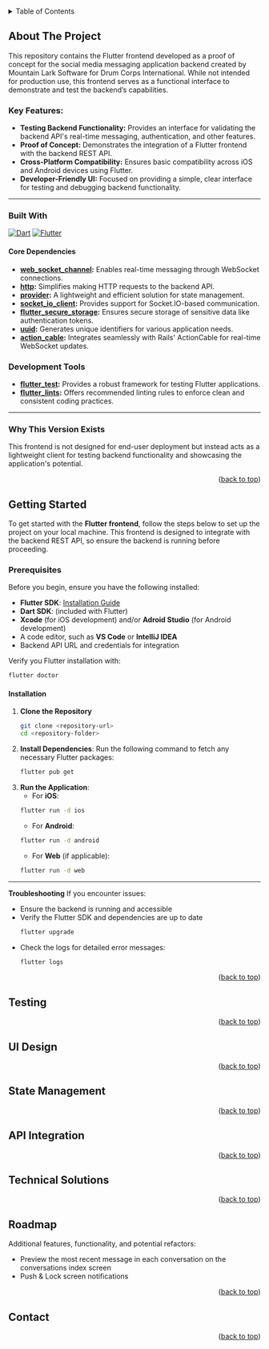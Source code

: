 <a name="readme-top"></a>

<!-- PROJECT SHIELDS -->
<!-- [![Contributors][contributors-shield]][contributors-url]
[![Forks][forks-shield]][forks-url]
[![Stargazers][stars-shield]][stars-url]
[![Issues][issues-shield]][issues-url] -->

<!-- PROJECT LOGO -->
<br />

<!-- TABLE OF CONTENTS -->
<details>
  <summary>Table of Contents</summary>
  <ol>
    <li>
      <a href="#about-the-project">About The Project</a>
      <ul>
        <li><a href="#built-with">Built With</a></li>
      </ul>
    </li>
    <li><a href="#getting-started">Getting Started</a></li>
    <li><a href="#testing">Testing</a></li>
    <li><a href="#ui-design">UI Design</a></li>
    <li><a href="#state-management">State Management</a></li>
    <li><a href="#api-integration">API Integration</a></li>
    <li><a href="#technical-solutions">Technical Solutions</a></li>
    <li><a href="#roadmap">Roadmap</a></li>
    <li><a href="#contact">Contact</a></li>
  </ol>
</details>

<!-- ABOUT THE PROJECT -->
## About The Project

This repository contains the Flutter frontend developed as a proof of concept for the social media messaging application backend created by Mountain Lark Software for Drum Corps International. While not intended for production use, this frontend serves as a functional interface to demonstrate and test the backend’s capabilities.

### Key Features:
- **Testing Backend Functionality:** Provides an interface for validating the backend API's real-time messaging, authentication, and other features.
- **Proof of Concept:** Demonstrates the integration of a Flutter frontend with the backend REST API.
- **Cross-Platform Compatibility:** Ensures basic compatibility across iOS and Android devices using Flutter.
- **Developer-Friendly UI:** Focused on providing a simple, clear interface for testing and debugging backend functionality.

---

### Built With
[![Dart][Dart]][Dart-url] [![Flutter][Flutter]][Flutter-url]

#### Core Dependencies
- **[web_socket_channel](https://pub.dev/packages/web_socket_channel):** Enables real-time messaging through WebSocket connections.
- **[http](https://pub.dev/packages/http):** Simplifies making HTTP requests to the backend API.
- **[provider](https://pub.dev/packages/provider):** A lightweight and efficient solution for state management.
- **[socket_io_client](https://pub.dev/packages/socket_io_client):** Provides support for Socket.IO-based communication.
- **[flutter_secure_storage](https://pub.dev/packages/flutter_secure_storage):** Ensures secure storage of sensitive data like authentication tokens.
- **[uuid](https://pub.dev/packages/uuid):** Generates unique identifiers for various application needs.
- **[action_cable](https://pub.dev/packages/action_cable):** Integrates seamlessly with Rails' ActionCable for real-time WebSocket updates.

### Development Tools
- **[flutter_test](https://pub.dev/packages/flutter_test):** Provides a robust framework for testing Flutter applications.
- **[flutter_lints](https://pub.dev/packages/flutter_lints):** Offers recommended linting rules to enforce clean and consistent coding practices.

---

### Why This Version Exists

This frontend is not designed for end-user deployment but instead acts as a lightweight client for testing backend functionality and showcasing the application's potential.

<p align="right">(<a href="#readme-top">back to top</a>)</p>

<!-- GETTING STARTED -->
## Getting Started

To get started with the **Flutter frontend**, follow the steps below to set up the project on your local machine. This frontend is designed to integrate with the backend REST API, so ensure the backend is running before proceeding.

### Prerequisites

Before you begin, ensure you have the following installed:
- **Flutter SDK**: [Installation Guide](https://docs.flutter.dev/get-started/install)
- **Dart SDK**: (included with Flutter)
- **Xcode** (for iOS development) and/or **Adroid Studio** (for Android development)
- A code editor, such as **VS Code** or **IntelliJ IDEA**
- Backend API URL and credentials for integration

Verify you Flutter installation with:
```bash
flutter doctor
```

#### Installation
1. **Clone the Repository**
   ```bash
   git clone <repository-url>
   cd <repository-folder>
2. **Install Dependencies**: Run the following command to fetch any necessary Flutter packages:
   ```bash
   flutter pub get
   ```
3. **Run the Application**:
   - For **iOS**:
   ```bash
   flutter run -d ios
   ```
   - For **Android**:
   ```bash
   flutter run -d android
   ```
   - For **Web** (if applicable):
   ```bash
   flutter run -d web
   ```
---
**Troubleshooting**
If you encounter issues:
  - Ensure the backend is running and accessible
  - Verify the Flutter SDK and dependencies are up to date
    ```bash
    flutter upgrade
    ```
  - Check the logs for detailed error messages:
    ```bash
    flutter logs
    ```



<p align="right">(<a href="#readme-top">back to top</a>)</p>

<!-- Testing -->
## Testing

<p align="right">(<a href="#readme-top">back to top</a>)</p>

<!-- UI Design -->
## UI Design

<p align="right">(<a href="#readme-top">back to top</a>)</p>

<!-- State Management -->
## State Management

<p align="right">(<a href="#readme-top">back to top</a>)</p>

<!-- API Integration -->
## API Integration

<p align="right">(<a href="#readme-top">back to top</a>)</p>

<!-- Technical Solutions -->
## Technical Solutions

<p align="right">(<a href="#readme-top">back to top</a>)</p>

<!-- ROADMAP -->
## Roadmap

Additional features, functionality, and potential refactors:
* Preview the most recent message in each conversation on the conversations index screen
* Push & Lock screen notifications

<p align="right">(<a href="#readme-top">back to top</a>)</p>

<!-- CONTACT -->
## Contact

<p align="right">(<a href="#readme-top">back to top</a>)</p>

<!-- MARKDOWN LINKS & IMAGES -->
<!--[contributors-shield]: https://img.shields.io/github/contributors/<repo>/frontend.svg?style=for-the-badge
[contributors-url]: https://github.com/<repo>/frontend/graphs/contributors
[forks-shield]: https://img.shields.io/github/forks/<repo>/frontend.svg?style=for-the-badge
[forks-url]: https://github.com/<repo>/frontend/network/members
[stars-shield]: https://img.shields.io/github/stars/<repo>/frontend.svg?style=for-the-badge
[stars-url]: https://github.com/<repo>/frontend/stargazers
[issues-shield]: https://img.shields.io/github/issues/<repo>/frontend.svg?style=for-the-badge
[issues-url]: https://github.com/<repo>/frontend/issues -->
[license-shield]: https://img.shields.io/github/license/<repo>/frontend.svg?style=for-the-badge
[license-url]: https://github.com/<repo>/frontend/blob/main/LICENSE.txt
[flutter]: https://img.shields.io/badge/Flutter-02569B?style=for-the-badge&logo=flutter&logoColor=white
[flutter-url]: https://flutter.dev/
[dart]: https://img.shields.io/badge/Dart-0175C2?style=for-the-badge&logo=dart&logoColor=white
[dart-url]: https://dart.dev/
[github-actions]: https://img.shields.io/badge/GitHub_Actions-2088FF?style=for-the-badge&logo=github-actions&logoColor=white
[gha-url]: https://github.com/features/actions

